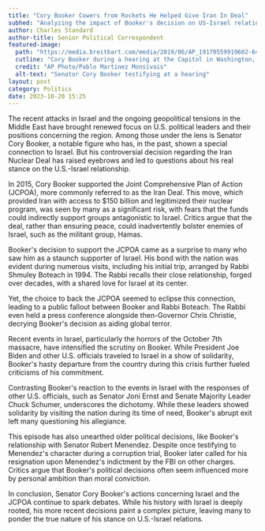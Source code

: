 ```yaml
---
title: "Cory Booker Cowers from Rockets He Helped Give Iran In Deal"
subhed: "Analyzing the impact of Booker's decision on US-Israel relations"
author: Charles Standard
author-title: Senior Political Correspondent
featured-image: 
  path: "https://media.breitbart.com/media/2019/06/AP_19170559919602-640x480.jpg"
  cutline: "Cory Booker during a hearing at the Capitol in Washington, June 19, 2019."
  credit: "AP Photo/Pablo Martinez Monsivais"
  alt-text: "Senator Cory Booker testifying at a hearing"
layout: post
category: Politics
date: 2023-10-20 15:25
---
```


The recent attacks in Israel and the ongoing geopolitical tensions in the Middle East have brought renewed focus on U.S. political leaders and their positions concerning the region. Among those under the lens is Senator Cory Booker, a notable figure who has, in the past, shown a special connection to Israel. But his controversial decision regarding the Iran Nuclear Deal has raised eyebrows and led to questions about his real stance on the U.S.-Israel relationship.

In 2015, Cory Booker supported the Joint Comprehensive Plan of Action (JCPOA), more commonly referred to as the Iran Deal. This move, which provided Iran with access to $150 billion and legitimized their nuclear program, was seen by many as a significant risk, with fears that the funds could indirectly support groups antagonistic to Israel. Critics argue that the deal, rather than ensuring peace, could inadvertently bolster enemies of Israel, such as the militant group, Hamas.

Booker's decision to support the JCPOA came as a surprise to many who saw him as a staunch supporter of Israel. His bond with the nation was evident during numerous visits, including his initial trip, arranged by Rabbi Shmuley Boteach in 1994. The Rabbi recalls their close relationship, forged over decades, with a shared love for Israel at its center.

Yet, the choice to back the JCPOA seemed to eclipse this connection, leading to a public fallout between Booker and Rabbi Boteach. The Rabbi even held a press conference alongside then-Governor Chris Christie, decrying Booker's decision as aiding global terror.

Recent events in Israel, particularly the horrors of the October 7th massacre, have intensified the scrutiny on Booker. While President Joe Biden and other U.S. officials traveled to Israel in a show of solidarity, Booker's hasty departure from the country during this crisis further fueled criticisms of his commitment.

Contrasting Booker's reaction to the events in Israel with the responses of other U.S. officials, such as Senator Joni Ernst and Senate Majority Leader Chuck Schumer, underscores the dichotomy. While these leaders showed solidarity by visiting the nation during its time of need, Booker's abrupt exit left many questioning his allegiance.

This episode has also unearthed older political decisions, like Booker's relationship with Senator Robert Menendez. Despite once testifying to Menendez's character during a corruption trial, Booker later called for his resignation upon Menendez's indictment by the FBI on other charges. Critics argue that Booker's political decisions often seem influenced more by personal ambition than moral conviction.

In conclusion, Senator Cory Booker's actions concerning Israel and the JCPOA continue to spark debates. While his history with Israel is deeply rooted, his more recent decisions paint a complex picture, leaving many to ponder the true nature of his stance on U.S.-Israel relations.
